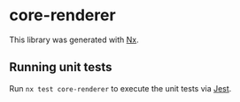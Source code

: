 # core-renderer

This library was generated with [Nx](https://nx.dev).

## Running unit tests

Run `nx test core-renderer` to execute the unit tests via [Jest](https://jestjs.io).
